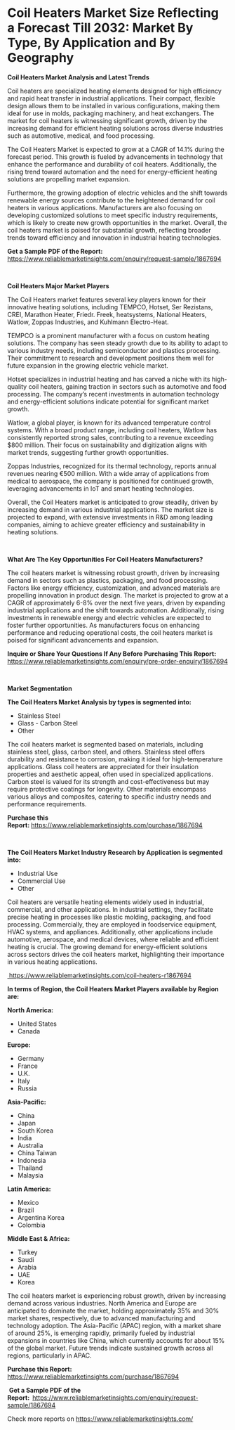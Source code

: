 <p><h1>Coil Heaters Market Size Reflecting a Forecast Till 2032: Market By Type, By Application and By Geography</h1></p><p><strong>Coil Heaters Market Analysis and Latest Trends</strong></p>
<p><p>Coil heaters are specialized heating elements designed for high efficiency and rapid heat transfer in industrial applications. Their compact, flexible design allows them to be installed in various configurations, making them ideal for use in molds, packaging machinery, and heat exchangers. The market for coil heaters is witnessing significant growth, driven by the increasing demand for efficient heating solutions across diverse industries such as automotive, medical, and food processing.</p><p>The Coil Heaters Market is expected to grow at a CAGR of 14.1% during the forecast period. This growth is fueled by advancements in technology that enhance the performance and durability of coil heaters. Additionally, the rising trend toward automation and the need for energy-efficient heating solutions are propelling market expansion. </p><p>Furthermore, the growing adoption of electric vehicles and the shift towards renewable energy sources contribute to the heightened demand for coil heaters in various applications. Manufacturers are also focusing on developing customized solutions to meet specific industry requirements, which is likely to create new growth opportunities in the market. Overall, the coil heaters market is poised for substantial growth, reflecting broader trends toward efficiency and innovation in industrial heating technologies.</p></p>
<p><strong>Get a Sample PDF of the Report:&nbsp;</strong> <a href="https://www.reliablemarketinsights.com/enquiry/request-sample/1867694?utm_campaign=2456&utm_medium=2&utm_source=Github&utm_content=ia&utm_term=19022025&utm_id=coil-heaters">https://www.reliablemarketinsights.com/enquiry/request-sample/1867694</a></p>
<p>&nbsp;</p>
<p><strong>Coil Heaters Major Market Players</strong></p>
<p><p>The Coil Heaters market features several key players known for their innovative heating solutions, including TEMPCO, Hotset, Ser Rezistans, CREI, Marathon Heater, Friedr. Freek, heatsystems, National Heaters, Watlow, Zoppas Industries, and Kuhlmann Electro-Heat. </p><p>TEMPCO is a prominent manufacturer with a focus on custom heating solutions. The company has seen steady growth due to its ability to adapt to various industry needs, including semiconductor and plastics processing. Their commitment to research and development positions them well for future expansion in the growing electric vehicle market.</p><p>Hotset specializes in industrial heating and has carved a niche with its high-quality coil heaters, gaining traction in sectors such as automotive and food processing. The company’s recent investments in automation technology and energy-efficient solutions indicate potential for significant market growth.</p><p>Watlow, a global player, is known for its advanced temperature control systems. With a broad product range, including coil heaters, Watlow has consistently reported strong sales, contributing to a revenue exceeding $800 million. Their focus on sustainability and digitization aligns with market trends, suggesting further growth opportunities.</p><p>Zoppas Industries, recognized for its thermal technology, reports annual revenues nearing €500 million. With a wide array of applications from medical to aerospace, the company is positioned for continued growth, leveraging advancements in IoT and smart heating technologies.</p><p>Overall, the Coil Heaters market is anticipated to grow steadily, driven by increasing demand in various industrial applications. The market size is projected to expand, with extensive investments in R&D among leading companies, aiming to achieve greater efficiency and sustainability in heating solutions.</p></p>
<p>&nbsp;</p>
<p><strong>What Are The Key Opportunities For Coil Heaters Manufacturers?</strong></p>
<p><p>The coil heaters market is witnessing robust growth, driven by increasing demand in sectors such as plastics, packaging, and food processing. Factors like energy efficiency, customization, and advanced materials are propelling innovation in product design. The market is projected to grow at a CAGR of approximately 6-8% over the next five years, driven by expanding industrial applications and the shift towards automation. Additionally, rising investments in renewable energy and electric vehicles are expected to foster further opportunities. As manufacturers focus on enhancing performance and reducing operational costs, the coil heaters market is poised for significant advancements and expansion.</p></p>
<p><strong>Inquire or Share Your Questions If Any Before Purchasing This Report:</strong> <a href="https://www.reliablemarketinsights.com/enquiry/pre-order-enquiry/1867694?utm_campaign=2456&utm_medium=2&utm_source=Github&utm_content=ia&utm_term=19022025&utm_id=coil-heaters">https://www.reliablemarketinsights.com/enquiry/pre-order-enquiry/1867694</a></p>
<p>&nbsp;</p>
<p><strong>Market Segmentation</strong></p>
<p><strong>The Coil Heaters Market Analysis by types is segmented into:</strong></p>
<p><ul><li>Stainless Steel</li><li>Glass - Carbon Steel</li><li>Other</li></ul></p>
<p><p>The coil heaters market is segmented based on materials, including stainless steel, glass, carbon steel, and others. Stainless steel offers durability and resistance to corrosion, making it ideal for high-temperature applications. Glass coil heaters are appreciated for their insulation properties and aesthetic appeal, often used in specialized applications. Carbon steel is valued for its strength and cost-effectiveness but may require protective coatings for longevity. Other materials encompass various alloys and composites, catering to specific industry needs and performance requirements.</p></p>
<p><strong>Purchase this Report:&nbsp;</strong><a href="https://www.reliablemarketinsights.com/purchase/1867694?utm_campaign=2456&utm_medium=2&utm_source=Github&utm_content=ia&utm_term=19022025&utm_id=coil-heaters">https://www.reliablemarketinsights.com/purchase/1867694</a></p>
<p>&nbsp;</p>
<p><strong>The Coil Heaters Market Industry Research by Application is segmented into:</strong></p>
<p><ul><li>Industrial Use</li><li>Commercial Use</li><li>Other</li></ul></p>
<p><p>Coil heaters are versatile heating elements widely used in industrial, commercial, and other applications. In industrial settings, they facilitate precise heating in processes like plastic molding, packaging, and food processing. Commercially, they are employed in foodservice equipment, HVAC systems, and appliances. Additionally, other applications include automotive, aerospace, and medical devices, where reliable and efficient heating is crucial. The growing demand for energy-efficient solutions across sectors drives the coil heaters market, highlighting their importance in various heating applications.</p></p>
<p><a href="https://www.reliablemarketinsights.com/coil-heaters-r1867694?utm_campaign=2456&utm_medium=2&utm_source=Github&utm_content=ia&utm_term=19022025&utm_id=coil-heaters">&nbsp;https://www.reliablemarketinsights.com/coil-heaters-r1867694</a></p>
<p><strong>In terms of Region, the Coil Heaters Market Players available by Region are:</strong></p>
<p>
    <p> <strong> North America: </strong>
        <ul>
            <li>United States</li>
            <li>Canada</li>
        </ul>
        </p> 
    <p> <strong> Europe: </strong>
        <ul>
            <li>Germany</li>
            <li>France</li>
            <li>U.K.</li>
            <li>Italy</li>
            <li>Russia</li>
        </ul>
        </p> 
    <p> <strong> Asia-Pacific: </strong>
        <ul>
            <li>China</li>
            <li>Japan</li>
            <li>South Korea</li>
            <li>India</li>
            <li>Australia</li>
            <li>China Taiwan</li>
            <li>Indonesia</li>
            <li>Thailand</li>
            <li>Malaysia</li>
        </ul>
        </p> 
    <p> <strong> Latin America: </strong>
        <ul>
            <li>Mexico</li>
            <li>Brazil</li>
            <li>Argentina Korea</li>
            <li>Colombia</li>
        </ul>
        </p> 
    <p> <strong> Middle East & Africa: </strong>
        <ul>
            <li>Turkey</li>
            <li>Saudi</li>
            <li>Arabia</li>
            <li>UAE</li>
            <li>Korea</li>
        </ul>
    </p>
    </p>
<p><p>The coil heaters market is experiencing robust growth, driven by increasing demand across various industries. North America and Europe are anticipated to dominate the market, holding approximately 35% and 30% market shares, respectively, due to advanced manufacturing and technology adoption. The Asia-Pacific (APAC) region, with a market share of around 25%, is emerging rapidly, primarily fueled by industrial expansions in countries like China, which currently accounts for about 15% of the global market. Future trends indicate sustained growth across all regions, particularly in APAC.</p></p>
<p><strong>Purchase this Report: </strong><a href="https://www.reliablemarketinsights.com/purchase/1867694?utm_campaign=2456&utm_medium=2&utm_source=Github&utm_content=ia&utm_term=19022025&utm_id=coil-heaters">https://www.reliablemarketinsights.com/purchase/1867694</a></p>
<p>&nbsp;<strong>Get a Sample PDF of the Report:&nbsp;&nbsp;</strong><a href="https://www.reliablemarketinsights.com/enquiry/request-sample/1867694?utm_campaign=2456&utm_medium=2&utm_source=Github&utm_content=ia&utm_term=19022025&utm_id=coil-heaters">https://www.reliablemarketinsights.com/enquiry/request-sample/1867694</a></p>
<p><strong></strong></p>
<p>Check more reports on <a href="https://www.reliablemarketinsights.com/?utm_campaign=2456&utm_medium=2&utm_source=Github&utm_content=ia&utm_term=19022025&utm_id=coil-heaters">https://www.reliablemarketinsights.com/</a></p>